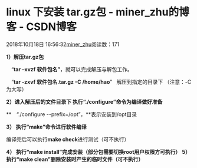 # linux 下安装 tar.gz包 - miner_zhu的博客 - CSDN博客





2018年10月18日 16:56:32[miner_zhu](https://me.csdn.net/miner_zhu)阅读数：171








**1）解压tar.gz包**

　“**tar –xvzf 软件包名”**，就可以完成解压与解包工作。

　“**tar -zxvf 软件包名.tar.gz -C /home/hao**”   解压到指定的目录下 （注意：-C为大写）

**2）进入解压后的文件目录下 执行“./configure”命令为编译做好准备**

**　“./configure --prefix=/opt”，**表示安装到/opt目录

**3） 执行“make”命令进行软件编译**

编译完后可以执行**make check**进行测试（可不执行）

**4） 执行“make install”完成安装（部分包需要切换root用户权限方可执行）**
**5） 执行“make clean”删除安装时产生的临时文件（可不执行）**



